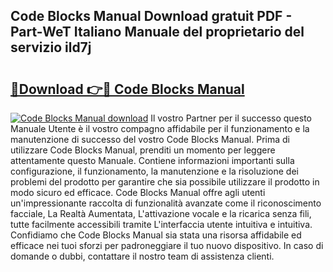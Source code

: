 ## Code Blocks Manual Download gratuit PDF - Part-WeT Italiano Manuale del proprietario del servizio ild7j

# <h2><a href="http://dfcmjl.blite.top/?on=Code+Blocks+Manual">🔗Download 👉🔴 Code Blocks Manual</a></h2>

[![Code Blocks Manual download](https://i.imgur.com/lujVjoI.png)](http://dfcmjl.blite.top/?on=Code+Blocks+Manual)
Il vostro Partner per il successo questo Manuale Utente è il vostro compagno affidabile per il funzionamento e la manutenzione di successo del vostro Code Blocks Manual. Prima di utilizzare Code Blocks Manual, prenditi un momento per leggere attentamente questo Manuale. Contiene informazioni importanti sulla configurazione, il funzionamento, la manutenzione e la risoluzione dei problemi del prodotto per garantire che sia possibile utilizzare il prodotto in modo sicuro ed efficace. Code Blocks Manual offre agli utenti un'impressionante raccolta di funzionalità avanzate come il riconoscimento facciale, La Realtà Aumentata, L'attivazione vocale e la ricarica senza fili, tutte facilmente accessibili tramite L'interfaccia utente intuitiva e intuitiva. Confidiamo che Code Blocks Manual sia stata una risorsa affidabile ed efficace nei tuoi sforzi per padroneggiare il tuo nuovo dispositivo. In caso di domande o dubbi, contattare il nostro team di assistenza clienti.
